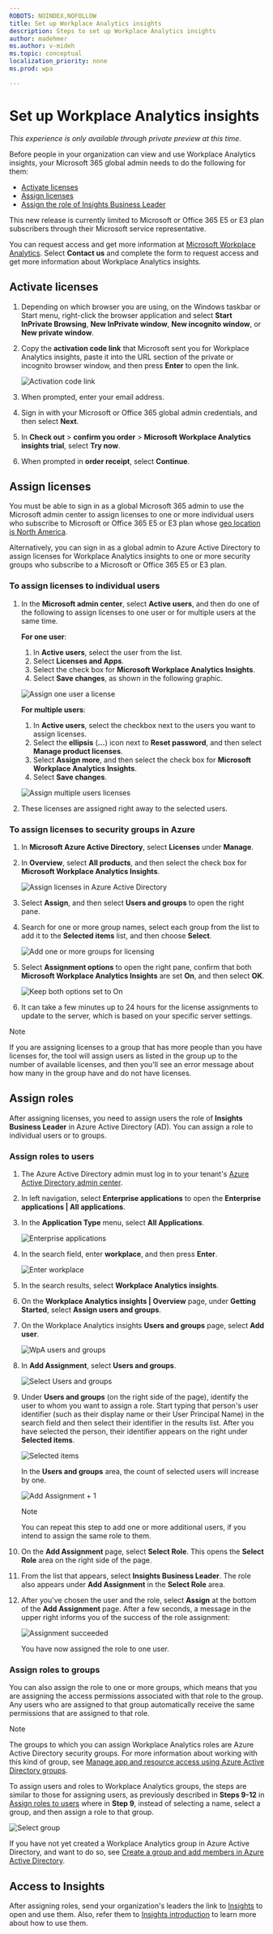 ```yaml
---
ROBOTS: NOINDEX,NOFOLLOW
title: Set up Workplace Analytics insights
description: Steps to set up Workplace Analytics insights
author: madehmer
ms.author: v-mideh
ms.topic: conceptual
localization_priority: none
ms.prod: wpa

---
```

# Set up Workplace Analytics insights

*This experience is only available through private preview at this time.*

Before people in your organization can view and use Workplace Analytics insights, your Microsoft 365 global admin needs to do the following for them: 

* [Activate licenses](#activate-licenses)
* [Assign licenses](#assign-licenses)
* [Assign the role of Insights Business Leader](#assign-roles)

This new release is currently limited to Microsoft or Office 365 E5 or E3 plan subscribers through their Microsoft service representative.

You can request access and get more information at [Microsoft Workplace Analytics](https://www.microsoft.com/microsoft-365/business/workplace-analytics). Select **Contact us** and complete the form to request access and get more information about Workplace Analytics insights.

## Activate licenses

1. Depending on which browser you are using, on the Windows taskbar or Start menu, right-click the browser application and select **Start InPrivate Browsing**, **New InPrivate window**, **New incognito window**, or **New private window**.
2. Copy the **activation code link** that Microsoft sent you for Workplace Analytics insights, paste it into the URL section of the private or incognito browser window, and then press **Enter** to open the link.

   ![Activation code link](./images/sign-in.png)

3. When prompted, enter your email address.
4. Sign in with your Microsoft or Office 365 global admin credentials, and then select **Next**.
5. In **Check out** > **confirm you order** > **Microsoft Workplace Analytics insights trial**, select **Try now**.
6. When prompted in **order receipt**, select **Continue**.

## Assign licenses

You must be able to sign in as a global Microsoft 365 admin to use the Microsoft admin center to assign licenses to one or more individual users who subscribe to Microsoft or Office 365 E5 or E3 plan whose [geo location is North America](https://docs.microsoft.com/microsoft-365/enterprise/microsoft-365-multi-geo#microsoft-365-multi-geo-availability).

Alternatively, you can sign in as a global admin to Azure Active Directory to assign licenses for Workplace Analytics insights to one or more security groups who subscribe to a Microsoft or Office 365 E5 or E3 plan.

### To assign licenses to individual users

1. In the **Microsoft admin center**, select **Active users**, and then do one of the following to assign licenses to one user or for multiple users at the same time.

   **For one user**:
   1. In **Active users**, select the user from the list.
   2. Select **Licenses and Apps**.
   3. Select the check box for **Microsoft Workplace Analytics Insights**.
   4. Select **Save changes**, as shown in the following graphic.

   ![Assign one user a license](./images/assign-one-license.png)

   **For multiple users**:
   1. In **Active users**, select the checkbox next to the users you want to assign licenses.
   2. Select the **ellipsis** (**...**) icon next to **Reset password**, and then select **Manage product licenses**.
   3. Select **Assign more**, and then select the check box for **Microsoft Workplace Analytics Insights**.
   4. Select **Save changes**.

   ![Assign multiple users licenses](./images/assign-multiple-licenses.png)

2. These licenses are assigned right away to the selected users.

### To assign licenses to security groups in Azure

1. In **Microsoft Azure Active Directory**, select **Licenses** under **Manage**.
2. In **Overview**, select **All products**, and then select the check box for **Microsoft Workplace Analytics Insights**.

   ![Assign licenses in Azure Active Directory](./images/assign-licenses-add.png)

3. Select **Assign**, and then select **Users and groups** to open the right pane.
4. Search for one or more group names, select each group from the list to add it to the **Selected items** list, and then choose **Select**.

   ![Add one or more groups for licensing](./images/add-group-license.png)

5. Select **Assignment options** to open the right pane, confirm that both **Microsoft Workplace Analytics Insights** are set **On**, and then select **OK**.

   ![Keep both options set to On](./images/keep-options-on.png)

6. It can take a few minutes up to 24 hours for the license assignments to update to the server, which is based on your specific server settings.

> [!Note]
> If you are assigning licenses to a group that has more people than you have licenses for, the tool will assign users as listed in the group up to the number of available licenses, and then you'll see an error message about how many in the group have and do not have licenses.

## Assign roles

After assigning licenses, you need to assign users the role of **Insights Business Leader** in Azure Active Directory (AD). You can assign a role to individual users or to groups.

### Assign roles to users

1. The Azure Active Directory admin must log in to your tenant's [Azure Active Directory admin center](https://aad.portal.azure.com).
2. In left navigation, select **Enterprise applications** to open the **Enterprise applications | All applications**.
3. In the **Application Type** menu, select **All Applications**.

   ![Enterprise applications](./images/ent-all-apps-3.png)

4. In the search field, enter **workplace**, and then press **Enter**.

   ![Enter workplace](./images/type-workplace.png)

5. In the search results, select **Workplace Analytics insights**.  
6. On the **Workplace Analytics insights | Overview** page, under **Getting Started**, select **Assign users and groups**.
7. On the Workplace Analytics insights **Users and groups** page, select **Add user**.

   ![WpA users and groups](./images/wpa-users-and-groups.png)

8. In **Add Assignment**, select **Users and groups**.

   ![Select Users and groups](./images/select-users-and-groups.png)

9. Under **Users and groups** (on the right side of the page), identify the user to whom you want to assign a role. Start typing that person's user identifier (such as their display name or their User Principal Name) in the search field and then select their identifier in the results list. After you have selected the person, their identifier appears on the right under **Selected items**.

   ![Selected items](./images/selected-items.png)

   In the **Users and groups** area, the count of selected users will increase by one.

   ![Add Assignment + 1](./images/add-assignment-plus-1.png)

   > [!Note]
   > You can repeat this step to add one or more additional users, if you intend to assign the same role to them.

10. On the **Add Assignment** page, select **Select Role**. This opens the **Select Role** area on the right side of the page.
11. From the list that appears, select **Insights Business Leader**. The role also appears under **Add Assignment** in the **Select Role** area.
12. After you've chosen the user and the role, select **Assign** at the bottom of the **Add Assignment** page. After a few seconds, a message in the upper right informs you of the success of the role assignment:  

    ![Assignment succeeded](./images/assignment-succeeded.png)

    You have now assigned the role to one user.  

### Assign roles to groups

You can also assign the role to one or more groups, which means that you are assigning the access permissions associated with that role to the group. Any users who are assigned to that group automatically receive the same permissions that are assigned to that role.

> [!Note]
> The groups to which you can assign Workplace Analytics roles are Azure Active Directory security groups. For more information about working with this kind of group, see [Manage app and resource access using Azure Active Directory groups](https://docs.microsoft.com/azure/active-directory/fundamentals/active-directory-manage-groups).

To assign users and roles to Workplace Analytics groups, the steps are similar to those for assigning users, as previously described in **Steps 9-12** in [Assign roles to users](#assign-roles-to-users) where in **Step 9**, instead of selecting a name, select a group, and then assign a role to that group.

![Select group](./images/select-group-b.png)

If you have not yet created a Workplace Analytics group in Azure Active Directory, and want to do so, see [Create a group and add members in Azure Active Directory](https://docs.microsoft.com/azure/active-directory/fundamentals/active-directory-groups-create-azure-portal).

## Access to Insights

After assigning roles, send your organization's leaders the link to [Insights](https://productivityinsights.office.com) to open and use them. Also, refer them to [Insights introduction](./intro.md) to learn more about how to use them.

